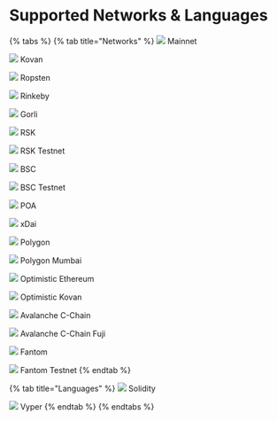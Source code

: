 # Supported Networks & Languages

{% tabs %}
{% tab title="Networks" %}
![](<.gitbook/assets/image (80).png>) Mainnet

![](<.gitbook/assets/image (85).png>) Kovan

![](<.gitbook/assets/image (73).png>) Ropsten

![](<.gitbook/assets/image (75).png>) Rinkeby

![](<.gitbook/assets/image (74).png>) Gorli

![](<.gitbook/assets/image (83).png>) RSK

![](<.gitbook/assets/image (71).png>) RSK Testnet

![](<.gitbook/assets/image (82).png>) BSC

![](<.gitbook/assets/image (88).png>) BSC Testnet

![](<.gitbook/assets/image (86).png>) POA

![](<.gitbook/assets/image (84).png>) xDai

![](<.gitbook/assets/image (69).png>) Polygon

![](<.gitbook/assets/image (70).png>) Polygon Mumbai

![](<.gitbook/assets/image (87).png>) Optimistic Ethereum

![](<.gitbook/assets/image (72).png>) Optimistic Kovan

![](<.gitbook/assets/image (81).png>) Avalanche C-Chain

![](<.gitbook/assets/image (79).png>) Avalanche C-Chain Fuji

![](<.gitbook/assets/image (77).png>) Fantom

![](<.gitbook/assets/image (78).png>) Fantom Testnet
{% endtab %}

{% tab title="Languages" %}
![](.gitbook/assets/logo.svg) Solidity

![](.gitbook/assets/vyper-logo-square.png) Vyper
{% endtab %}
{% endtabs %}
